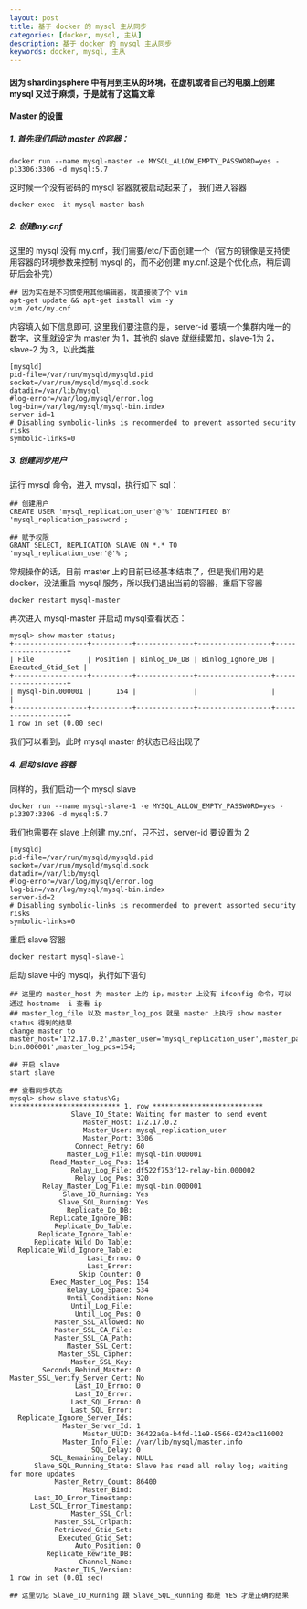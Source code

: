 ```yaml
---
layout: post  
title: 基于 docker 的 mysql 主从同步  
categories: [docker, mysql, 主从]  
description: 基于 docker 的 mysql 主从同步  
keywords: docker, mysql, 主从  
---
```


#### 因为 shardingsphere 中有用到主从的环境，在虚机或者自己的电脑上创建 mysql 又过于麻烦，于是就有了这篇文章 

#### Master 的设置
##### 1. 首先我们启动 master 的容器：

```
docker run --name mysql-master -e MYSQL_ALLOW_EMPTY_PASSWORD=yes -p13306:3306 -d mysql:5.7
```
这时候一个没有密码的 mysql 容器就被启动起来了， 我们进入容器

```
docker exec -it mysql-master bash
```

##### 2. 创建my.cnf
这里的 mysql 没有 my.cnf，我们需要/etc/下面创建一个（官方的镜像是支持使用容器的环境参数来控制 mysql 的，而不必创建 my.cnf.这是个优化点，稍后调研后会补完）

```
## 因为实在是不习惯使用其他编辑器，我直接装了个 vim
apt-get update && apt-get install vim -y
vim /etc/my.cnf
```
内容填入如下信息即可, 这里我们要注意的是，server-id 要填一个集群内唯一的数字，这里就设定为 master 为 1，其他的 slave 就继续累加，slave-1为 2，slave-2 为 3，以此类推
```
[mysqld]
pid-file=/var/run/mysqld/mysqld.pid
socket=/var/run/mysqld/mysqld.sock
datadir=/var/lib/mysql
#log-error=/var/log/mysql/error.log
log-bin=/var/log/mysql/mysql-bin.index
server-id=1
# Disabling symbolic-links is recommended to prevent assorted security risks
symbolic-links=0
```

##### 3. 创建同步用户
运行 mysql 命令，进入 mysql，执行如下 sql：

```
## 创建用户
CREATE USER 'mysql_replication_user'@'%' IDENTIFIED BY 'mysql_replication_password'; 

## 赋予权限
GRANT SELECT, REPLICATION SLAVE ON *.* TO 'mysql_replication_user'@'%';
```

常规操作的话，目前 master 上的目前已经基本结束了，但是我们用的是 docker，没法重启 mysql 服务，所以我们退出当前的容器，重启下容器

```
docker restart mysql-master
```

再次进入 mysql-master 并启动 mysql查看状态：

```
mysql> show master status;
+------------------+----------+--------------+------------------+-------------------+
| File             | Position | Binlog_Do_DB | Binlog_Ignore_DB | Executed_Gtid_Set |
+------------------+----------+--------------+------------------+-------------------+
| mysql-bin.000001 |      154 |              |                  |                   |
+------------------+----------+--------------+------------------+-------------------+
1 row in set (0.00 sec)
```

我们可以看到，此时 mysql master 的状态已经出现了

##### 4. 启动 slave 容器
同样的，我们启动一个 mysql slave

```
docker run --name mysql-slave-1 -e MYSQL_ALLOW_EMPTY_PASSWORD=yes -p13307:3306 -d mysql:5.7
```

我们也需要在 slave 上创建 my.cnf，只不过，server-id 要设置为 2

```
[mysqld]
pid-file=/var/run/mysqld/mysqld.pid
socket=/var/run/mysqld/mysqld.sock
datadir=/var/lib/mysql
#log-error=/var/log/mysql/error.log
log-bin=/var/log/mysql/mysql-bin.index
server-id=2
# Disabling symbolic-links is recommended to prevent assorted security risks
symbolic-links=0
```

重启 slave 容器

```
docker restart mysql-slave-1
```
启动 slave 中的 mysql，执行如下语句

```
## 这里的 master_host 为 master 上的 ip，master 上没有 ifconfig 命令，可以通过 hostname -i 查看 ip
## master_log_file 以及 master_log_pos 就是 master 上执行 show master status 得到的结果
change master to master_host='172.17.0.2',master_user='mysql_replication_user',master_password='mysql_replication_password',master_log_file='mysql-bin.000001',master_log_pos=154;

## 开启 slave
start slave

## 查看同步状态
mysql> show slave status\G;
*************************** 1. row ***************************
               Slave_IO_State: Waiting for master to send event
                  Master_Host: 172.17.0.2
                  Master_User: mysql_replication_user
                  Master_Port: 3306
                Connect_Retry: 60
              Master_Log_File: mysql-bin.000001
          Read_Master_Log_Pos: 154
               Relay_Log_File: df522f753f12-relay-bin.000002
                Relay_Log_Pos: 320
        Relay_Master_Log_File: mysql-bin.000001
             Slave_IO_Running: Yes
            Slave_SQL_Running: Yes
              Replicate_Do_DB:
          Replicate_Ignore_DB:
           Replicate_Do_Table:
       Replicate_Ignore_Table:
      Replicate_Wild_Do_Table:
  Replicate_Wild_Ignore_Table:
                   Last_Errno: 0
                   Last_Error:
                 Skip_Counter: 0
          Exec_Master_Log_Pos: 154
              Relay_Log_Space: 534
              Until_Condition: None
               Until_Log_File:
                Until_Log_Pos: 0
           Master_SSL_Allowed: No
           Master_SSL_CA_File:
           Master_SSL_CA_Path:
              Master_SSL_Cert:
            Master_SSL_Cipher:
               Master_SSL_Key:
        Seconds_Behind_Master: 0
Master_SSL_Verify_Server_Cert: No
                Last_IO_Errno: 0
                Last_IO_Error:
               Last_SQL_Errno: 0
               Last_SQL_Error:
  Replicate_Ignore_Server_Ids:
             Master_Server_Id: 1
                  Master_UUID: 36422a0a-b4fd-11e9-8566-0242ac110002
             Master_Info_File: /var/lib/mysql/master.info
                    SQL_Delay: 0
          SQL_Remaining_Delay: NULL
      Slave_SQL_Running_State: Slave has read all relay log; waiting for more updates
           Master_Retry_Count: 86400
                  Master_Bind:
      Last_IO_Error_Timestamp:
     Last_SQL_Error_Timestamp:
               Master_SSL_Crl:
           Master_SSL_Crlpath:
           Retrieved_Gtid_Set:
            Executed_Gtid_Set:
                Auto_Position: 0
         Replicate_Rewrite_DB:
                 Channel_Name:
           Master_TLS_Version:
1 row in set (0.01 sec)

## 这里切记 Slave_IO_Running 跟 Slave_SQL_Running 都是 YES 才是正确的结果
```